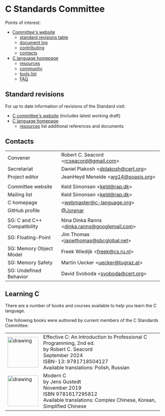# C Standards Committee

Points of interest:
* [Committee's website](https://www.open-std.org/jtc1/sc22/wg14/)
  * [standard revisions table](https://www.open-std.org/jtc1/sc22/wg14/www/projects.html#9899)
  * [document log](https://www.open-std.org/jtc1/sc22/wg14/www/wg14_document_log.htm)
  * [contributing](https://www.open-std.org/jtc1/sc22/wg14/www/contributing.html)
  * [contacts](https://www.open-std.org/jtc1/sc22/wg14/www/contacts.html)
* [C language homepage](https://www.c-language.org/)
  * [resources](https://www.c-language.org/resources)
  * [community](https://www.c-language.org/community)
  * [tools list](https://www.c-language.org/tools)
  * [FAQ](https://www.c-language.org/faq)

## Standard revisions

For up to date information of revisions of the Standard visit:
* [C committee's website](https://www.open-std.org/jtc1/sc22/wg14/www/projects.html#9899) (includes latest working draft)
* [C language homepage](https://www.c-language.org/)
  * [resources](https://www.c-language.org/resources#revisions) list additional references and documents

## Contacts

|||
|-|-|
| Convener          | Robert C. Seacord \<rcseacord@gmail.com>
| Secretariat       | Daniel Plakosh \<dplakosh@cert.org>
| Project editor    | JeanHeyd Meneide \<wg14@soasis.org>
||
| Committee website | Keld Simonsen \<keld@rap.dk>
| Mailing list      | Keld Simonsen \<keld@rap.dk>
| C homepage        | \<webmaster@c-language.org>
| GitHub profile    | [@Jorenar](https://github.com/Jorenar)
||
| SG: C and C++ Compatibility | Nina Dinka Ranns \<dinka.ranns@googlemail.com>
| SG: Floating-Point          | Jim Thomas \<jaswthomas@sbcglobal.net>
| SG: Memory Object Model     | Freek Wiedijk \<freek@cs.ru.nl>
| SG: Memory Safety           | Martin Uecker \<uecker@tugraz.at>
| SG: Undefined Behavior      | David Svoboda \<svoboda@cert.org>


## Learning C

There are a number of books and courses available to help you learn the C language.

The following books were authored by current members of the C Standards Committee:

<table>
  <tr>
    <td>
      <img src="https://github.com/user-attachments/assets/8e6418ce-7544-4e42-80cb-03441392bea2" alt="drawing" height="100" />
    </td>
    <td>
      Effective C: An Introduction to Professional C Programming, 2nd ed.<br>
      by Robert C. Seacord<br>
      September 2024<br>
      ISBN-13: 9781718504127<br>
      Available translations: Polish, Russian
    </td>
  </tr>

  <tr>
    <td>
      <img src="https://github.com/user-attachments/assets/8fb00c0b-65fb-4d98-b5c5-c48a61e2b7b4" alt="drawing" height="100" />
    </td>
    <td>
      Modern C<br>
      by Jens Gustedt<br>
      November 2019<br>
      ISBN 9781617295812<br>
      Available translations: Complex Chinese, Korean, Simplified Chinese
    </td>
  </tr>
</table>
